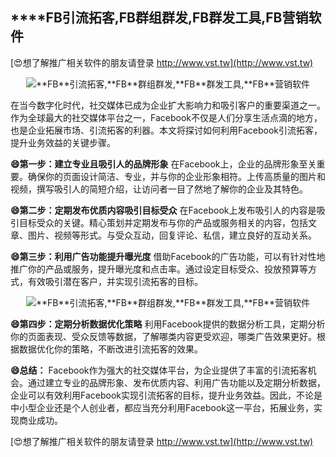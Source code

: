 ## ****FB**引流拓客,**FB**群组群发,**FB**群发工具,**FB**营销软件**

[😍想了解推广相关软件的朋友请登录 http://www.vst.tw](http://www.vst.tw)

 <center><img src="https://vst.tw/MP4/tuiguang/png/0.png" alt="**FB**引流拓客,**FB**群组群发,**FB**群发工具,**FB**营销软件"></center>

在当今数字化时代，社交媒体已成为企业扩大影响力和吸引客户的重要渠道之一。作为全球最大的社交媒体平台之一，Facebook不仅是人们分享生活点滴的地方，也是企业拓展市场、引流拓客的利器。本文将探讨如何利用Facebook引流拓客，提升业务效益的关键步骤。

**😄第一步：建立专业且吸引人的品牌形象**
在Facebook上，企业的品牌形象至关重要。确保你的页面设计简洁、专业，并与你的企业形象相符。上传高质量的图片和视频，撰写吸引人的简短介绍，让访问者一目了然地了解你的企业及其特色。

**😄第二步：定期发布优质内容吸引目标受众**
在Facebook上发布吸引人的内容是吸引目标受众的关键。精心策划并定期发布与你的产品或服务相关的内容，包括文章、图片、视频等形式。与受众互动，回复评论、私信，建立良好的互动关系。

**😄第三步：利用广告功能提升曝光度**
借助Facebook的广告功能，可以有针对性地推广你的产品或服务，提升曝光度和点击率。通过设定目标受众、投放预算等方式，有效吸引潜在客户，并实现引流拓客的目标。

 <center><img src="https://vst.tw/MP4/tuiguang/png/3.png" alt="**FB**引流拓客,**FB**群组群发,**FB**群发工具,**FB**营销软件"></center>

**😄第四步：定期分析数据优化策略**
利用Facebook提供的数据分析工具，定期分析你的页面表现、受众反馈等数据，了解哪类内容更受欢迎，哪类广告效果更好。根据数据优化你的策略，不断改进引流拓客的效果。

**😄总结：**
Facebook作为强大的社交媒体平台，为企业提供了丰富的引流拓客机会。通过建立专业的品牌形象、发布优质内容、利用广告功能以及定期分析数据，企业可以有效利用Facebook实现引流拓客的目标，提升业务效益。因此，不论是中小型企业还是个人创业者，都应当充分利用Facebook这一平台，拓展业务，实现商业成功。

[😍想了解推广相关软件的朋友请登录 http://www.vst.tw](http://www.vst.tw)




